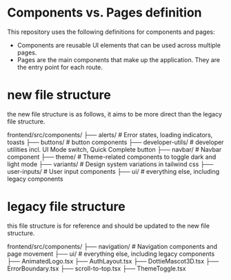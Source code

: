 # Components vs. Pages definition

This repository uses the following definitions for components and pages:

- Components are reusable UI elements that can be used across multiple pages.
- Pages are the main components that make up the application. They are the entry point for each route.

# new file structure

the new file structure is as follows, it aims to be more direct than the legacy file structure.

frontend/src/components/
├── alerts/ # Error states, loading indicators, toasts
├── buttons/ # button components
├── developer-utils/ # developer utilities incl. UI Mode switch, Quick Complete button
├── navbar/ # Navbar component
├── theme/ # Theme-related components to toggle dark and light mode
├── variants/ # Design system variations in tailwind css
├── user-inputs/ # User input components
├── ui/ # everything else, including legacy components

# legacy file structure

this file structure is for reference and should be updated to the new file structure.

frontend/src/components/
├── navigation/ # Navigation components and page movement
├── ui/ # everything else, including legacy components
├── AnimatedLogo.tsx
├── AuthLayout.tsx
├── DottieMascot3D.tsx
├── ErrorBoundary.tsx
├── scroll-to-top.tsx
├── ThemeToggle.tsx
